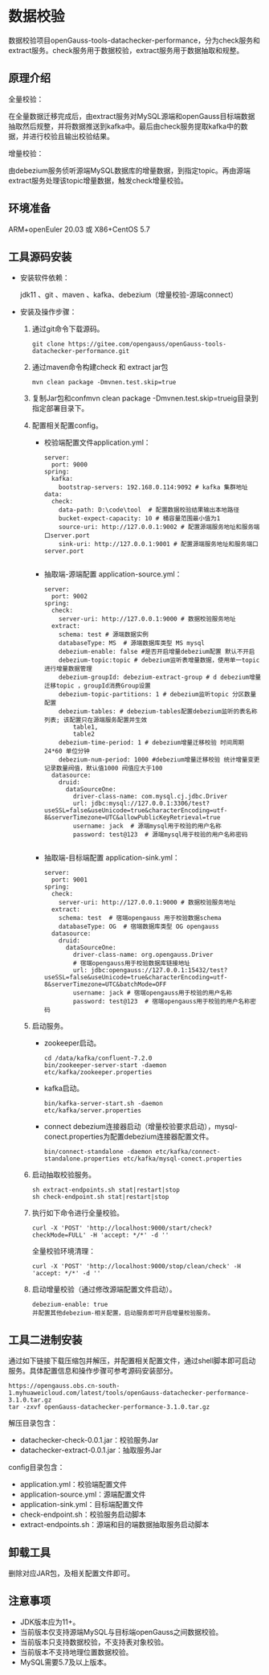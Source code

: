 # 数据校验

数据校验项目openGauss-tools-datachecker-performance，分为check服务和extract服务。check服务用于数据校验，extract服务用于数据抽取和规整。

## 原理介绍<a name="section1480816250617"></a>

全量校验：

在全量数据迁移完成后，由extract服务对MySQL源端和openGauss目标端数据抽取然后规整，并将数据推送到kafka中。最后由check服务提取kafka中的数据，并进行校验且输出校验结果。

增量校验：

由debezium服务侦听源端MySQL数据库的增量数据，到指定topic。再由源端extract服务处理该topic增量数据，触发check增量校验。

## 环境准备<a name="section425318254413"></a>

ARM+openEuler 20.03 或 X86+CentOS 5.7

## 工具源码安装<a name="section1912981915448"></a>

-   安装软件依赖：

    jdk11 、git 、maven 、kafka、debezium（增量校验-源端connect）

-   安装及操作步骤：
    1.  通过git命令下载源码。

        ```
        git clone https://gitee.com/opengauss/openGauss-tools-datachecker-performance.git
        ```

    2.  通过maven命令构建check 和 extract jar包

        ```
        mvn clean package -Dmvnen.test.skip=true
        ```

    3.  复制Jar包和confmvn clean package -Dmvnen.test.skip=trueig目录到指定部署目录下。
    4.  配置相关配置config。
        -   校验端配置文件application.yml：

            ```
            server:
              port: 9000
            spring:
              kafka:
            	bootstrap-servers: 192.168.0.114:9092 # kafka 集群地址
            data:
              check:
            	data-path: D:\code\tool  # 配置数据校验结果输出本地路径
            	bucket-expect-capacity: 10 # 桶容量范围最小值为1
            	source-uri: http://127.0.0.1:9002 # 配置源端服务地址和服务端口server.port
            	sink-uri: http://127.0.0.1:9001 # 配置源端服务地址和服务端口server.port


            ```

        -   抽取端-源端配置 application-source.yml：

            ```
            server:
              port: 9002
            spring:
              check:
            	server-uri: http://127.0.0.1:9000 # 数据校验服务地址
              extract:
            	schema: test # 源端数据实例
            	databaseType: MS  # 源端数据库类型 MS mysql
            	debezium-enable: false #是否开启增量debezium配置 默认不开启
            	debezium-topic:topic # debezium监听表增量数据，使用单一topic进行增量数据管理
            	debezium-groupId: debezium-extract-group # d debezium增量迁移topic ，groupId消费Group设置
            	debezium-topic-partitions: 1 # debezium监听topic 分区数量配置
            	debezium-tables: # debezium-tables配置debezium监听的表名称列表; 该配置只在源端服务配置并生效
            		table1,
            		table2
            	debezium-time-period: 1 # debezium增量迁移校验 时间周期 24*60 单位分钟
            	debezium-num-period: 1000 #debezium增量迁移校验 统计增量变更记录数量阀值，默认值1000 阀值应大于100
              datasource:
            	druid:
            	  dataSourceOne:
            		driver-class-name: com.mysql.cj.jdbc.Driver
            		url: jdbc:mysql://127.0.0.1:3306/test?useSSL=false&useUnicode=true&characterEncoding=utf-8&serverTimezone=UTC&allowPublicKeyRetrieval=true
            		username: jack  # 源端mysql用于校验的用户名称
            		password: test@123  # 源端mysql用于校验的用户名称密码


            ```

        -   抽取端-目标端配置 application-sink.yml：

            ```
            server:
              port: 9001
            spring:
              check:
            	server-uri: http://127.0.0.1:9000 # 数据校验服务地址
              extract:
            	schema: test  # 宿端opengauss 用于校验数据schema
            	databaseType: OG  # 宿端数据库类型 OG opengauss
              datasource:
            	druid:
            	  dataSourceOne:
            		driver-class-name: org.opengauss.Driver
            		# 宿端opengauss用于校验数据库链接地址
            		url: jdbc:opengauss://127.0.0.1:15432/test?useSSL=false&useUnicode=true&characterEncoding=utf-8&serverTimezone=UTC&batchMode=OFF
            		username: jack # 宿端opengauss用于校验的用户名称
            		password: test@123  # 宿端opengauss用于校验的用户名称密码
            ```

    5.  启动服务。
        -   zookeeper启动。

            ```
            cd /data/kafka/confluent-7.2.0
            bin/zookeeper-server-start -daemon etc/kafka/zookeeper.properties
            ```

        -   kafka启动。

            ```
            bin/kafka-server-start.sh -daemon etc/kafka/server.properties
            ```

        -   connect debezium连接器启动（增量校验要求启动），mysql-conect.properties为配置debezium连接器配置文件。

            ```
            bin/connect-standalone -daemon etc/kafka/connect-standalone.properties etc/kafka/mysql-conect.properties
            ```

    6.  启动抽取校验服务。

        ```
        sh extract-endpoints.sh stat|restart|stop
        sh check-endpoint.sh stat|restart|stop
        ```

    7.  执行如下命令进行全量校验。

        ```
        curl -X 'POST' 'http://localhost:9000/start/check?checkMode=FULL' -H 'accept: */*' -d ''
        ```

        全量校验环境清理：

        ```
        curl -X 'POST' 'http://localhost:9000/stop/clean/check' -H 'accept: */*' -d ''
        ```

    8.  启动增量校验（通过修改源端配置文件启动）。

        ```
        debezium-enable: true
        并配置其他debezium-相关配置，启动服务即可开启增量校验服务。
        ```



## 工具二进制安装<a name="section33621845504"></a>

通过如下链接下载压缩包并解压，并配置相关配置文件，通过shell脚本即可启动服务。具体配置信息和操作步骤可参考源码安装部分。

```
https://opengauss.obs.cn-south-1.myhuaweicloud.com/latest/tools/openGauss-datachecker-performance-3.1.0.tar.gz
tar -zxvf openGauss-datachecker-performance-3.1.0.tar.gz
```

解压目录包含：

-   datachecker-check-0.0.1.jar：校验服务Jar
-   datachecker-extract-0.0.1.jar：抽取服务Jar

config目录包含：

-   application.yml：校验端配置文件
-   application-source.yml：源端配置文件
-   application-sink.yml：目标端配置文件
-   check-endpoint.sh：校验服务启动脚本
-   extract-endpoints.sh：源端和目的端数据抽取服务启动脚本

## 卸载工具<a name="section1174761844514"></a>

删除对应JAR包，及相关配置文件即可。

## 注意事项<a name="section17604122817181"></a>

-   JDK版本应为11+。
-   当前版本仅支持源端MySQL与目标端openGauss之间数据校验。
-   当前版本只支持数据校验，不支持表对象校验。
-   当前版本不支持地理位置数据校验。
-   MySQL需要5.7及以上版本。
